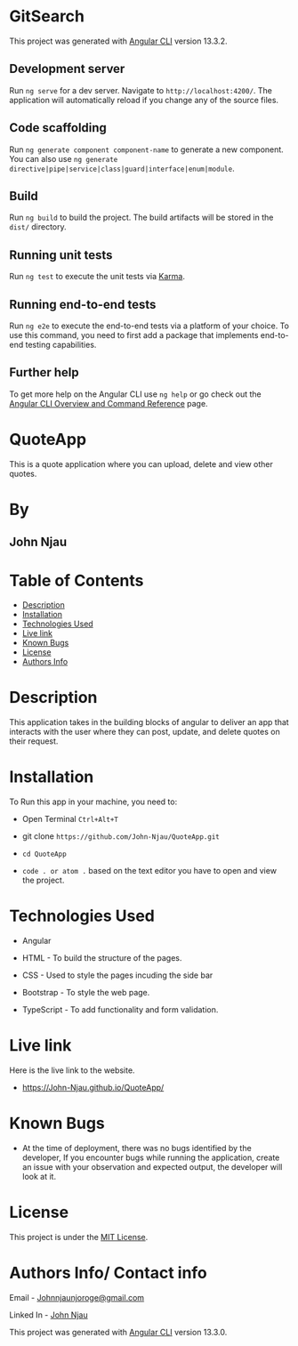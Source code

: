# GitSearch

This project was generated with [Angular CLI](https://github.com/angular/angular-cli) version 13.3.2.

## Development server

Run `ng serve` for a dev server. Navigate to `http://localhost:4200/`. The application will automatically reload if you change any of the source files.

## Code scaffolding

Run `ng generate component component-name` to generate a new component. You can also use `ng generate directive|pipe|service|class|guard|interface|enum|module`.

## Build

Run `ng build` to build the project. The build artifacts will be stored in the `dist/` directory.

## Running unit tests

Run `ng test` to execute the unit tests via [Karma](https://karma-runner.github.io).

## Running end-to-end tests

Run `ng e2e` to execute the end-to-end tests via a platform of your choice. To use this command, you need to first add a package that implements end-to-end testing capabilities.

## Further help

To get more help on the Angular CLI use `ng help` or go check out the [Angular CLI Overview and Command Reference](https://angular.io/cli) page.


# QuoteApp

This is a quote application where you can upload, delete and view other quotes.

# By

## John Njau

# Table of Contents

- [Description](#description)
- [Installation](#installation)
- [Technologies Used](#technologies-used)
- [Live link](#live-link)
- [Known Bugs](#known-bugs)
- [License](#license)
- [Authors Info](#author-Info)

# Description

 <p>This application takes in the building blocks of angular to deliver an app that interacts with the user where they can post, update, and delete quotes on their request.
 </p>




# Installation

To Run this app in your machine, you need to:

- Open Terminal `Ctrl+Alt+T`

- git clone `https://github.com/John-Njau/QuoteApp.git`

- `cd QuoteApp`

- `code . or atom .` based on the text editor you have to open and view the project.

# Technologies Used

- Angular

- HTML - To build the structure of the pages.

- CSS - Used to style the pages incuding the side bar

- Bootstrap - To style the web page.

- TypeScript - To add functionality and form validation.



# Live link

Here is the live link to the website.

- https://John-Njau.github.io/QuoteApp/


# Known Bugs

- At the time of deployment, there was no bugs identified by the developer,
  If you encounter bugs while running the application, create an issue with your observation and expected output, the developer will look at it.

# License

This project is under the [MIT License](https://github.com/John-Njau/My-Portfolio/blob/main/LICENSE).

# Authors Info/ Contact info

Email - [Johnnjaunjoroge@gmail.com](johnnjaunjoroge@gmail.com)

Linked In - [John Njau](https://www.linkedin.com/mwlite/in/john-njau-868b37213)


This project was generated with [Angular CLI](https://github.com/angular/angular-cli) version 13.3.0.



